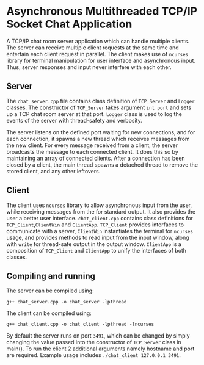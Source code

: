# Asynchronous Multithreaded TCP/IP Socket Chat Application

A TCP/IP chat room server application which can handle multiple clients. The server can receive multiple client requests at the same time and entertain each client request in parallel. The client makes use of `ncurses` library for terminal manipulation for user interface and asynchronous input. Thus, server responses and input never interfere with each other.

## Server

The `chat_server.cpp` file contains class definition of `TCP_Server` and `Logger` classes. The constructor of `TCP_Server` takes argument `int port` and  sets up a TCP chat room server at that port. `Logger` class is used to log the events of the server with thread-safety and verbosity.

The server listens on the defined port waiting for new connections, and for each connection, it spawns a new thread which receives messages from the new client. For every message received from a client, the server broadcasts the message to each connected client. It does this so by maintaining an array of connected clients. After a connection has been closed by a client, the main thread spawns a detached thread to remove the stored client, and any other leftovers.

## Client

The client uses `ncurses` library to allow asynchronous input from the user, while receiving messages from the for standard output. It also provides the user a better user interface. `chat_client.cpp` contains class definitions for `TCP_Client`,`ClientWin` and `ClientApp`. `TCP_Client` provides interfaces to communicate with a server, `ClientWin` instantiates the terminal for `ncurses` usage, and provides methods to read input from the input window, along with `write` for thread-safe output in the output window. `ClientApp` is a composition of `TCP_Client` and `ClientApp` to unify the interfaces of both classes.	 

## Compiling and running

The server can be compiled using:

```
g++ chat_server.cpp -o chat_server -lpthread
```

The client can be compiled using:

```
g++ chat_client.cpp -o chat_client -lpthread -lncurses                                                                         
```

By default the server runs on port `3491`, which can be changed by simply changing the value passed into the constructor of `TCP_Server` class in main(). To run the client 2 additional arguments namely hostname and port are required. Example usage includes `./chat_client 127.0.0.1 3491`.

